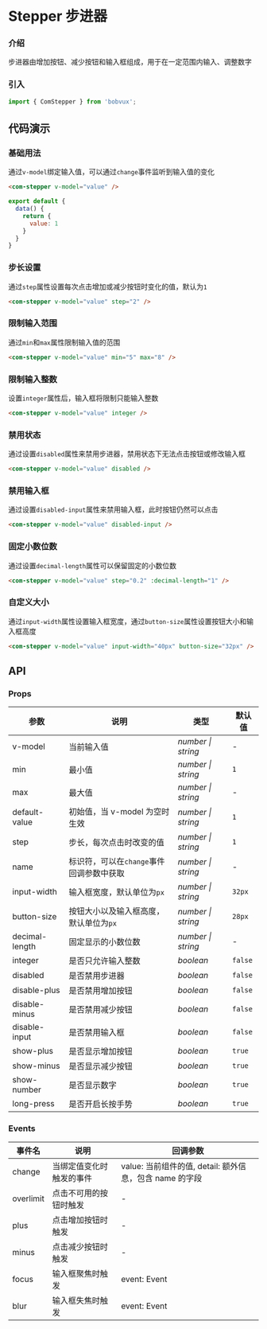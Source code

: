 # Stepper 步进器

### 介绍

步进器由增加按钮、减少按钮和输入框组成，用于在一定范围内输入、调整数字

### 引入

```js
import { ComStepper } from 'bobvux';
```

## 代码演示

### 基础用法

通过`v-model`绑定输入值，可以通过`change`事件监听到输入值的变化

```html
<com-stepper v-model="value" />
```

```js
export default {
  data() {
    return {
      value: 1
    }
  }
}
```

### 步长设置

通过`step`属性设置每次点击增加或减少按钮时变化的值，默认为`1`

```html
<com-stepper v-model="value" step="2" />
```

### 限制输入范围

通过`min`和`max`属性限制输入值的范围

```html
<com-stepper v-model="value" min="5" max="8" />
```

### 限制输入整数

设置`integer`属性后，输入框将限制只能输入整数

```html
<com-stepper v-model="value" integer />
```

### 禁用状态

通过设置`disabled`属性来禁用步进器，禁用状态下无法点击按钮或修改输入框

```html
<com-stepper v-model="value" disabled />
```

### 禁用输入框

通过设置`disabled-input`属性来禁用输入框，此时按钮仍然可以点击

```html
<com-stepper v-model="value" disabled-input />
```

### 固定小数位数

通过设置`decimal-length`属性可以保留固定的小数位数

```html
<com-stepper v-model="value" step="0.2" :decimal-length="1" />
```

### 自定义大小

通过`input-width`属性设置输入框宽度，通过`button-size`属性设置按钮大小和输入框高度

```html
<com-stepper v-model="value" input-width="40px" button-size="32px" />
```

## API

### Props

| 参数 | 说明 | 类型 | 默认值 |
|------|------|------|------|
| v-model | 当前输入值 | *number \| string* | - |
| min | 最小值 | *number \| string* | `1` |
| max | 最大值 | *number \| string* | - |
| default-value | 初始值，当 v-model 为空时生效 | *number \| string* | `1` |
| step | 步长，每次点击时改变的值 | *number \| string* | `1` |
| name | 标识符，可以在`change`事件回调参数中获取 | *number \| string* | - |
| input-width | 输入框宽度，默认单位为`px` | *number \| string* | `32px` |
| button-size | 按钮大小以及输入框高度，默认单位为`px` | *number \| string* | `28px` |
| decimal-length | 固定显示的小数位数 | *number \| string* | - |
| integer | 是否只允许输入整数 | *boolean* | `false` |
| disabled | 是否禁用步进器 | *boolean* | `false` |
| disable-plus | 是否禁用增加按钮 | *boolean* | `false` |
| disable-minus | 是否禁用减少按钮 | *boolean* | `false` |
| disable-input | 是否禁用输入框 | *boolean* | `false` |
| show-plus | 是否显示增加按钮 | *boolean* | `true` |
| show-minus | 是否显示减少按钮 | *boolean* | `true` |
| show-number | 是否显示数字 | *boolean* | `true` |
| long-press | 是否开启长按手势 | *boolean* | `true` |

### Events

| 事件名 | 说明 | 回调参数 |
|------|------|------|
| change | 当绑定值变化时触发的事件 | value: 当前组件的值, detail: 额外信息，包含 name 的字段 |
| overlimit | 点击不可用的按钮时触发 | - |
| plus | 点击增加按钮时触发 | - |
| minus | 点击减少按钮时触发 | - |
| focus | 输入框聚焦时触发 | event: Event |
| blur | 输入框失焦时触发 | event: Event |

